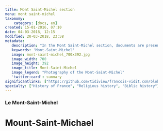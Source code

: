 ```yaml
---
title: Mont Saint-Michel section
menu: mont saint-michel
taxonomy:
    category: [docs, en]
created: 15-01-2016, 07:10
date: 04-03-2018, 12:15
modified: 20-03-2018, 23:58
metadata:
   description: "In the Mont Saint-Michel section, documents are presented to deepen the history and understanding of Mont Saint-Michel. For example, the explanation of the Hebrew ethymology of the name « Michel » (Michael), the layout of the main texts that evoke the archangel in the Old or New Testament or the Golden Legend."
   keywords: 'Mont-Saint-Michel'
   image: mont-saint-michel_700x392.jpg
   image_width: 700
   image_height: 392
   image_title: Mont-Saint-Michel
   image_legend: "Photography of the Mont-Saint-Michel"
   'twitter:card': summary
significantlinks: ["https://github.com/tidiview/francois-vidit.com/blob/master/user/sites/docs/pages/01.home/05.mont-saint-michel/chapter.en.md"]
specialty: ["History of France", "Religious history", "Biblic history"]
---
```

### Le Mont-Saint-Michel

# Mount-Saint-Michael